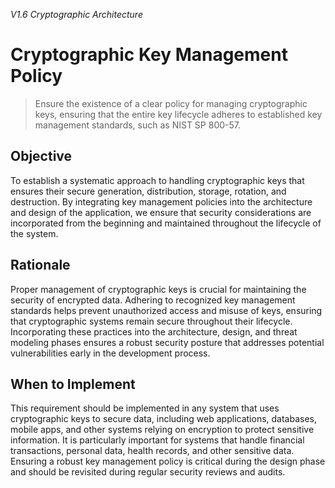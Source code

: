 *V1.6 Cryptographic Architecture*

# Cryptographic Key Management Policy

> Ensure the existence of a clear policy for managing cryptographic keys, ensuring that the entire key lifecycle adheres to established key management standards, such as NIST SP 800-57.

## Objective
To establish a systematic approach to handling cryptographic keys that ensures their secure generation, distribution, storage, rotation, and destruction. By integrating key management policies into the architecture and design of the application, we ensure that security considerations are incorporated from the beginning and maintained throughout the lifecycle of the system.

## Rationale
Proper management of cryptographic keys is crucial for maintaining the security of encrypted data. Adhering to recognized key management standards helps prevent unauthorized access and misuse of keys, ensuring that cryptographic systems remain secure throughout their lifecycle. Incorporating these practices into the architecture, design, and threat modeling phases ensures a robust security posture that addresses potential vulnerabilities early in the development process.

## When to Implement
This requirement should be implemented in any system that uses cryptographic keys to secure data, including web applications, databases, mobile apps, and other systems relying on encryption to protect sensitive information. It is particularly important for systems that handle financial transactions, personal data, health records, and other sensitive data. Ensuring a robust key management policy is critical during the design phase and should be revisited during regular security reviews and audits.
